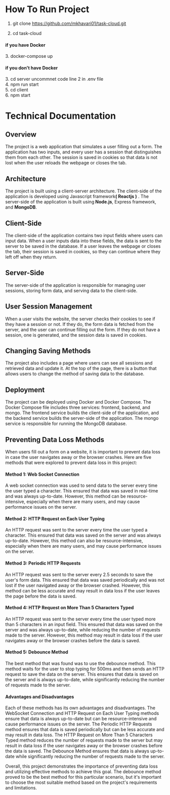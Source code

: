# How To Run Project
 
1. git clone https://github.com/mkhavari01/task-cloud.git

2. cd task-cloud

<h4>if you have Docker</h4>
3. docker-compose up  

<h4>if you don't have Docker</h4>
3. cd server uncommnet code line 2 in .env file <br/>
4. npm run start<br/>
5. cd client<br/>
6. npm start

# Technical  Documentation

<h2>Overview</h2>
<p>The project is a web application that simulates a user filling out a form. The application has two inputs, and every user has a session that distinguishes them from each other. The session is saved in cookies so that data is not lost when the user reloads the webpage or closes the tab.</p>

<h2>Architecture</h2>
<p>The project is built using a client-server architecture. The client-side of the application is developed using Javascript framework<strong>( Reactjs )</strong> . The server-side of the application is built using<strong> Node.js</strong>, Express framework, and <strong>MongoDB</strong>.</p>

<h2>Client-Side</h2>
<p>The client-side of the application contains two input fields where users can input data. When a user inputs data into these fields, the data is sent to the server to be saved in the database. If a user leaves the webpage or closes the tab, their session is saved in cookies, so they can continue where they left off when they return.</p>

<h2>Server-Side</h2>
<p>The server-side of the application is responsible for managing user sessions, storing form data, and serving data to the client-side.</p>

<h2>User Session Management</h2>
<p>When a user visits the website, the server checks their cookies to see if they have a session or not. If they do, the form data is fetched from the server, and the user can continue filling out the form. If they do not have a session, one is generated, and the session data is saved in cookies.</p>

<h2>Changing Saving Methods</h2>
<p>The project also includes a page where users can see all sessions and retrieved data and update it. At the top of the page, there is a button that allows users to change the method of saving data to the database.</p>

<h2>Deployment</h2>
<p>The project can be deployed using Docker and Docker Compose. The Docker Compose file includes three services: frontend, backend, and mongo. The frontend service builds the client-side of the application, and the backend service builds the server-side of the application. The mongo service is responsible for running the MongoDB database.</p>

<h2>Preventing Data Loss Methods</h2>
<p>When users fill out a form on a website, it is important to prevent data loss in case the user navigates away or the browser crashes. Here are five methods that were explored to prevent data loss in this project:</p>
<h4>Method 1: Web Socket Connection</h4>
<p>A web socket connection was used to send data to the server every time the user typed a character. This ensured that data was saved in real-time and was always up-to-date. However, this method can be resource-intensive, especially when there are many users, and may cause performance issues on the server.</p>
<h4>Method 2: HTTP Request on Each User Typing</h4>
<p>An HTTP request was sent to the server every time the user typed a character. This ensured that data was saved on the server and was always up-to-date. However, this method can also be resource-intensive, especially when there are many users, and may cause performance issues on the server.</p>
<h4>Method 3: Periodic HTTP Requests</h4>
<p>An HTTP request was sent to the server every 2.5 seconds to save the user's form data. This ensured that data was saved periodically and was not lost if the user navigated away or the browser crashed. However, this method can be less accurate and may result in data loss if the user leaves the page before the data is saved.</p>
<h4>Method 4: HTTP Request on More Than 5 Characters Typed</h4>
<p>An HTTP request was sent to the server every time the user typed more than 5 characters in an input field. This ensured that data was saved on the server and was always up-to-date, while reducing the number of requests made to the server. However, this method may result in data loss if the user navigates away or the browser crashes before the data is saved.</p>
<h4>Method 5: Debounce Method</h4>
<p>The best method that was found was to use the debounce method. This method waits for the user to stop typing for 500ms and then sends an HTTP request to save the data on the server. This ensures that data is saved on the server and is always up-to-date, while significantly reducing the number of requests made to the server.</p>
<h4>Advantages and Disadvantages</h4>
<p>Each of these methods has its own advantages and disadvantages. The WebSocket Connection and HTTP Request on Each User Typing methods ensure that data is always up-to-date but can be resource-intensive and cause performance issues on the server. The Periodic HTTP Requests method ensures that data is saved periodically but can be less accurate and may result in data loss. The HTTP Request on More Than 5 Characters Typed method reduces the number of requests made to the server but may result in data loss if the user navigates away or the browser crashes before the data is saved. The Debounce Method ensures that data is always up-to-date while significantly reducing the number of requests made to the server.</p>

Overall, this project demonstrates the importance of preventing data loss and utilizing effective methods to achieve this goal. The debounce method proved to be the best method for this particular scenario, but it's important to choose the most suitable method based on the project's requirements and limitations.

